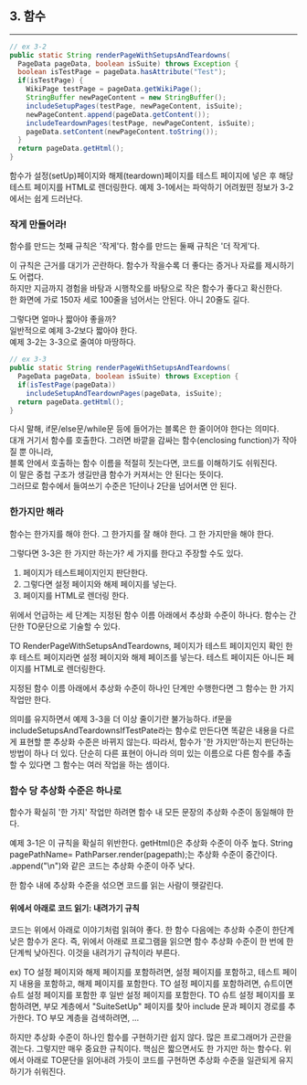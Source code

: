 ## 3. 함수
-----

```java
// ex 3-2
public static String renderPageWithSetupsAndTeardowns(
  PageData pageData, boolean isSuite) throws Exception {
  boolean isTestPage = pageData.hasAttribute("Test");
  if(isTestPage) {
    WikiPage testPage = pageData.getWikiPage();
    StringBuffer newPageContent = new StringBuffer();
    includeSetupPages(testPage, newPageContent, isSuite);
    newPageContent.append(pageData.getContent());
    includeTeardownPages(testPage, newPageContent, isSuite);
    pageData.setContent(newPageContent.toString());
  }
  return pageData.getHtml();
}
```
함수가 설정(setUp)페이지와 해제(teardown)페이지를 테스트 페이지에 넣은 후 해당 테스트 페이지를 HTML로 렌더링한다.
예제 3-1에서는 파악하기 어려웠떤 정보가 3-2에서는 쉽게 드러난다.


### 작게 만들어라!
함수를 만드는 첫째 규칙은 '작게'다.
함수를 만드는 둘째 규칙은 '더 작게'다.

이 규칙은 근거를 대기가 곤란하다. 함수가 작을수록 더 좋다는 증거나 자료를 제시하기도 어렵다.<br>
하지만 지금까지 경험을 바탕과 시행착오를 바탕으로 작은 함수가 좋다고 확신한다.<br>
한 화면에 가로 150자 세로 100줄을 넘어서는 안된다. 아니 20줄도 길다.<br>

그렇다면 얼마나 짧아야 좋을까?<br>
일반적으로 예제 3-2보다 짧아야 한다.<br>
예제 3-2는 3-3으로 줄여야 마땅하다.<br>

```java
// ex 3-3
public static String renderPageWithSetupsAndTeardowns(
  PageData pageData, boolean isSuite) throws Exception {
  if(isTestPage(pageData))
    includeSetupAndTeardownPages(pageData, isSuite);
  return pageData.getHtml();
}
```

다시 말해, if문/else문/while문 등에 들어가는 블록은 한 줄이어야 한다는 의미다.<br>
대개 거기서 함수를 호출한다. 그러면 바깥을 감싸는 함수(enclosing function)가 작아질 뿐 아니라,<br>
블록 안에서 호출하는 함수 이름을 적절히 짓는다면, 코드를 이해하기도 쉬워진다.<br>
이 말은 중첩 구조가 생길만큼 함수가 커져서는 안 된다는 뜻이다. <br>
그러므로 함수에서 들여쓰기 수준은 1단이나 2단을 넘어서면 안 된다.<br>

### 한가지만 해라
함수는 한가지를 해야 한다. 그 한가지를 잘 해야 한다. 그 한 가지만을 해야 한다.

그렇다면 3-3은 한 가지만 하는가? 세 가지를 한다고 주장할 수도 있다.
1. 페이지가 테스트페이지인지 판단한다.
2. 그렇다면 설정 페이지와 해제 페이지를 넣는다.
3. 페이지를 HTML로 렌더링 한다.

위에서 언급하는 세 단계는 지정된 함수 이름 아래에서 추상화 수준이 하나다.
함수는 간단한 TO문단으로 기술할 수 있다.

TO RenderPageWithSetupsAndTeardowns, 페이지가 테스트 페이지인지 확인 한 후 테스트 페이지라면 설정 페이지와 해제 페이즈를 넣는다.
테스트 페이지든 아니든 페이지를 HTML로 렌더링한다.

지정된 함수 이름 아래에서 추상화 수준이 하나인 단계만 수행한다면 그 함수는 한 가지 작업만 한다.

의미를 유지하면서 예제 3-3을 더 이상 줄이기란 불가능하다.
if문을 includeSetupsAndTeardownsIfTestPate라는 함수로 만든다면 똑같은 내용을 다르게 표현할 뿐 추상화 수준은 바뀌지 않는다.
따라서, 함수가 '한 가지만'하는지 판단하는 방법이 하나 더 있다.
단순히 다른 표현이 아니라 의미 있는 이름으로 다른 함수를 추출할 수 있다면 그 함수는 여러 작업을 하는 셈이다.

### 함수 당 추상화 수준은 하나로
함수가 확실히 '한 가지' 작업만 하려면 함수 내 모든 문장의 추상화 수준이 동일해야 한다.

예제 3-1은 이 규칙을 확실히 위반한다.
getHtml()은 추상화 수준이 아주 높다.
String pagePathName= PathParser.render(pagepath);는 추상화 수준이 중간이다.
.append("\n")와 같은 코드는 추상화 수준이 아주 낮다.

한 함수 내에 추상화 수준을 섞으면 코드를 읽는 사람이 헷갈린다.

#### 위에서 아래로 코드 읽기: 내려가기 규칙

코드는 위에서 아래로 이야기처럼 읽혀야 좋다. 한 함수 다음에는 추상화 수준이 한단계 낮은 함수가 온다.
즉, 위에서 아래로 프로그램을 읽으면 함수 추상화 수준이 한 번에 한 단계씩 낮아진다. 이것을 내려가기 규칙이라 부른다.

ex) TO 설정 페이지와 해제 페이지를 포함하려면, 설정 페이지를 포함하고, 테스트 페이지 내용을 포함하고, 해제 페이지를 포함한다.
TO 설정 페이지를 포함하려면, 슈트이면 슈트 설정 페이지를 포함한 후 일반 설정 페이지를 포함한다.
TO 슈트 설정 페이지를 포함하려면, 부모 계층에서 "SuiteSetUp" 페이지를 찾아 include 문과 페이지 경로를 추가한다.
TO 부모 계층을 검색하려면, ...

하지만 추상화 수준이 하나인 함수를 구현하기란 쉽지 않다.
많은 프로그래머가 곤란을 겪는다. 그렇지만 매우 중요한 규칙이다.
핵심은 짧으면서도 한 가지만 하는 함수다.
위에서 아래로 TO문단을 읽어내려 가듯이 코드를 구현하면 추상화 수준을 일관되게 유지하기가 쉬워진다.


